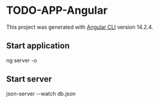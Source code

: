 # TODO-APP-Angular

This project was generated with [Angular CLI](https://github.com/angular/angular-cli) version 14.2.4.

## Start application

ng server -o

## Start server

json-server --watch db.json
